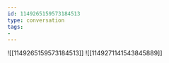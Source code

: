 ```yaml
---
id: 1149265159573184513
type: conversation
tags:
- 
---
```

![[1149265159573184513]]
![[1149271141543845889]]

